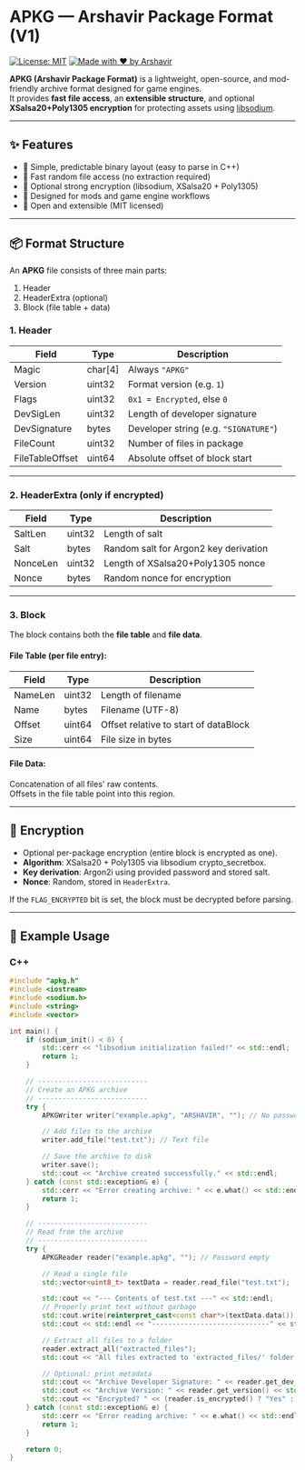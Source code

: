 # APKG — Arshavir Package Format (V1)
[![License: MIT](https://img.shields.io/badge/License-MIT-blue.svg)](LICENSE)
[![Made with ❤️ by Arshavir](https://img.shields.io/badge/Made%20by-Arshavir%20Mirzakhani-red)](#)

**APKG (Arshavir Package Format)** is a lightweight, open-source, and mod-friendly archive format designed for game engines.  
It provides **fast file access**, an **extensible structure**, and optional **XSalsa20+Poly1305 encryption** for protecting assets using [libsodium](https://doc.libsodium.org/).

---

## ✨ Features
- 🔹 Simple, predictable binary layout (easy to parse in C++)
- 🔹 Fast random file access (no extraction required)
- 🔹 Optional strong encryption (libsodium, XSalsa20 + Poly1305)
- 🔹 Designed for mods and game engine workflows
- 🔹 Open and extensible (MIT licensed)

---

## 📦 Format Structure

An **APKG** file consists of three main parts:
1. Header 
2. HeaderExtra (optional)
3. Block (file table + data)


### **1. Header**
| Field             | Type     | Description                            |
|-------------------|----------|----------------------------------------|
| Magic             | char[4]  | Always `"APKG"`                        |
| Version           | uint32   | Format version (e.g. `1`)              |
| Flags             | uint32   | `0x1 = Encrypted`, else `0`            |
| DevSigLen         | uint32   | Length of developer signature          |
| DevSignature      | bytes    | Developer string (e.g. `"SIGNATURE"`)  |
| FileCount         | uint32   | Number of files in package             |
| FileTableOffset   | uint64   | Absolute offset of block start         |

---

### **2. HeaderExtra (only if encrypted)**
| Field     | Type   | Description                           |
|-----------|--------|---------------------------------------|
| SaltLen   | uint32 | Length of salt                        |
| Salt      | bytes  | Random salt for Argon2 key derivation |
| NonceLen  | uint32 | Length of XSalsa20+Poly1305 nonce     |
| Nonce     | bytes  | Random nonce for encryption           |

---

### **3. Block**
The block contains both the **file table** and **file data**.

#### File Table (per file entry):
| Field     | Type     | Description                          |
|-----------|----------|--------------------------------------|
| NameLen   | uint32   | Length of filename                   |
| Name      | bytes    | Filename (UTF-8)                     |
| Offset    | uint64   | Offset relative to start of dataBlock|
| Size      | uint64   | File size in bytes                   |

#### File Data:
Concatenation of all files' raw contents.  
Offsets in the file table point into this region.

---

## 🔐 Encryption
- Optional per-package encryption (entire block is encrypted as one).  
- **Algorithm**: XSalsa20 + Poly1305 via libsodium crypto_secretbox.
- **Key derivation**: Argon2i using provided password and stored salt.
- **Nonce**: Random, stored in `HeaderExtra`.  

If the `FLAG_ENCRYPTED` bit is set, the block must be decrypted before parsing.

---

## 🚀 Example Usage

### C++

```c++
#include "apkg.h"
#include <iostream>
#include <sodium.h>
#include <string>
#include <vector>

int main() {
	if (sodium_init() < 0) {
		std::cerr << "libsodium initialization failed!" << std::endl;
		return 1;
	}

	// ---------------------------
	// Create an APKG archive
	// ---------------------------
	try {
		APKGWriter writer("example.apkg", "ARSHAVIR", ""); // No password encryption

		// Add files to the archive
		writer.add_file("test.txt"); // Text file

		// Save the archive to disk
		writer.save();
		std::cout << "Archive created successfully." << std::endl;
	} catch (const std::exception& e) {
		std::cerr << "Error creating archive: " << e.what() << std::endl;
		return 1;
	}

	// ---------------------------
	// Read from the archive
	// ---------------------------
	try {
		APKGReader reader("example.apkg", ""); // Password empty

		// Read a single file
		std::vector<uint8_t> textData = reader.read_file("test.txt");

		std::cout << "--- Contents of test.txt ---" << std::endl;
		// Properly print text without garbage
		std::cout.write(reinterpret_cast<const char*>(textData.data()), textData.size());
		std::cout << std::endl << "-----------------------------" << std::endl;

		// Extract all files to a folder
		reader.extract_all("extracted_files");
		std::cout << "All files extracted to 'extracted_files/' folder." << std::endl;

		// Optional: print metadata
		std::cout << "Archive Developer Signature: " << reader.get_dev_signature() << std::endl;
		std::cout << "Archive Version: " << reader.get_version() << std::endl;
		std::cout << "Encrypted? " << (reader.is_encrypted() ? "Yes" : "No") << std::endl;
	} catch (const std::exception& e) {
		std::cerr << "Error reading archive: " << e.what() << std::endl;
		return 1;
	}

	return 0;
}
```